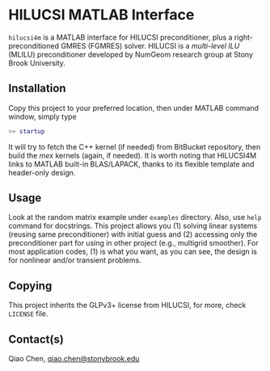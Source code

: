 # HILUCSI MATLAB Interface #

`hilucsi4m` is a MATLAB interface for HILUCSI preconditioner, plus a right-preconditioned GMRES (FGMRES) solver. HILUCSI is a *multi-level ILU* (MLILU) preconditioner developed by NumGeom research group at Stony Brook University.

## Installation ##

Copy this project to your preferred location, then under MATLAB command window, simply type

```matlab
>> startup
```

It will try to fetch the C++ kernel (if needed) from BitBucket repository, then build the *mex* kernels (again, if needed). It is worth noting that HILUCSI4M links to MATLAB built-in BLAS/LAPACK, thanks to its flexible template and header-only design.

## Usage ##

Look at the random matrix example under `examples` directory. Also, use `help` command for docstrings. This project allows you (1) solving linear systems (reusing same preconditioner) with initial guess and (2) accessing only the preconditioner part for using in other project (e.g., multigrid smoother). For most application codes, (1) is what you want, as you can see, the design is for nonlinear and/or transient problems.

## Copying ##

This project inherits the GLPv3+ license from HILUCSI, for more, check `LICENSE` file.

## Contact(s) ##

Qiao Chen, <qiao.chen@stonybrook.edu>
